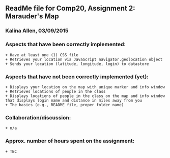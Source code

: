 ## ReadMe file for Comp20, Assignment 2: Marauder's Map
### Kalina Allen, 03/09/2015

### Aspects that have been correctly implemented:
	+ Have at least one (1) CSS file
	+ Retrieves your location via JavaScript navigator.geolocation object
	+ Sends your location (latitude, longitude, login) to datastore

### Aspects that have not been correctly implemented (yet):
	+ Displays your location on the map with unique marker and info window
	+ Retrieves locations of people in the class
	+ Displays locations of people in the class on the map and info window that displays login name and distance in miles away from you
	+ The basics (e.g., README file, proper folder name)

### Collaboration/discussion:
	+ n/a

### Approx. number of hours spent on the assignment:
	+ TBC